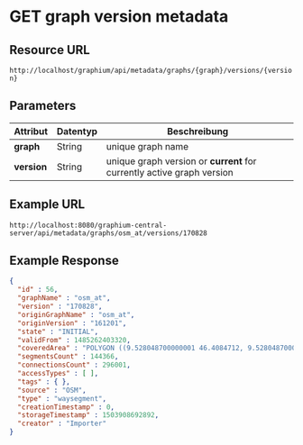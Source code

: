 # GET graph version metadata

## Resource URL

`http://localhost/graphium/api/metadata/graphs/{graph}/versions/{version}`

## Parameters

| **Attribut** | **Datentyp** | **Beschreibung**                         |
| ------------ | ------------ | ---------------------------------------- |
| **graph**    | String       | unique graph name                        |
| **version**  | String       | unique graph version or **current** for currently active graph version |

## Example URL

`http://localhost:8080/graphium-central-server/api/metadata/graphs/osm_at/versions/170828`

## Example Response
```json
{
  "id" : 56,
  "graphName" : "osm_at",
  "version" : "170828",
  "originGraphName" : "osm_at",
  "originVersion" : "161201",
  "state" : "INITIAL",
  "validFrom" : 1485262403320,
  "coveredArea" : "POLYGON ((9.528048700000001 46.4084712, 9.528048700000001 49.0140693, 17.156510700000002 49.0140693, 17.156510700000002 46.4084712, 9.528048700000001 46.4084712))",
  "segmentsCount" : 144366,
  "connectionsCount" : 296001,
  "accessTypes" : [ ],
  "tags" : { },
  "source" : "OSM",
  "type" : "waysegment",
  "creationTimestamp" : 0,
  "storageTimestamp" : 1503908692892,
  "creator" : "Importer"
}
```

